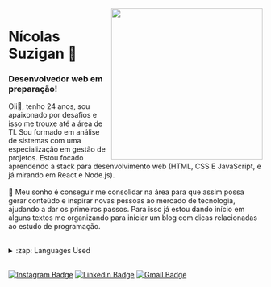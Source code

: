 <img align="right" width="300" height="300" src="https://user-images.githubusercontent.com/28414038/118911448-940bc200-b8fc-11eb-9e2c-e943dfc08e09.png">

# Nícolas Suzigan 🧙 
### Desenvolvedor web em preparação!

Oii👋, tenho 24 anos, sou apaixonado por desafios e isso me trouxe até a área de TI. Sou formado em análise de sistemas com uma especialização em gestão de projetos. Estou focado aprendendo a stack para desenvolvimento web (HTML, CSS E JavaScript, e já mirando em React e Node.js). 
<br/><br/>
 💭 Meu sonho é conseguir me consolidar na área para que assim possa gerar conteúdo e inspirar novas pessoas ao mercado de tecnologia, ajudando a dar os primeiros passos. Para isso já estou dando início em alguns textos me organizando para iniciar um blog com dicas relacionadas ao estudo de programação.
<br/><br/>
<details>
  <summary>:zap: Languages Used</summary>
  <img src="https://github-readme-stats.vercel.app/api/top-langs/?username=nicolassuzigan&layout=compact&bg_color=ffffff&text_color=333333">
</details>
<br/>

[![Instagram Badge](https://img.shields.io/badge/-Instagram-6633cc?style=flat-blue&labelColor=6633cc&logo=instagram&logoColor=white&link=https://intagram.com/nicksuzigan)](https://instagram.com/nicksuzigan) 
[![Linkedin Badge](https://img.shields.io/badge/-Linkedin%20-blue?style=flat-blue&logo=Linkedin&logoColor=white&link=https://www.linkedin.com/in/nicolassuzigan/)](https://www.linkedin.com/in/nicolassuzigan/) 
[![Gmail Badge](https://img.shields.io/badge/-Gmail-c14438?style=flat-blue&logo=Gmail&logoColor=white&link=mailto:nicolas.gan.people@gmail.com)](mailto:nicolas.gan.people@gmail.com)



<!--
**NicolasSuzigan/NicolasSuzigan** is a ✨ _special_ ✨ repository because its `README.md` (this file) appears on your GitHub profile.

Here are some ideas to get you started:

- 🔭 I’m currently working on ...
- 🌱 I’m currently learning ...
- 👯 I’m looking to collaborate on ...
- 🤔 I’m looking for help with ...
- 💬 Ask me about ...
- 📫 How to reach me: ...
- 😄 Pronouns: ...
- ⚡ Fun fact: ...
-->
